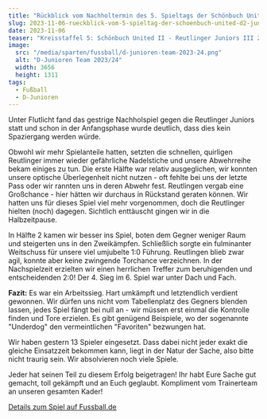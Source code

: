 ```yaml
---
title: "Rückblick vom Nachholtermin des 5. Spieltags der Schönbuch United D2-Junioren"
slug: 2023-11-06-rueckblick-vom-5-spieltag-der-schoenbuch-united-d2-junioren
date: 2023-11-06
teaser: "Kreisstaffel 5: Schönbuch United II - Reutlinger Juniors III 2:0 (0:0)"
image:
  src: "/media/sparten/fussball/d-junioren-team-2023-24.png"
  alt: "D-Junioren Team 2023/24"
  width: 3656
  height: 1311
tags:
  - Fußball
  - D-Junioren
---
```

Unter Flutlicht fand das gestrige Nachholspiel gegen die Reutlinger Juniors statt und schon in der Anfangsphase wurde deutlich, dass dies kein Spaziergang werden würde.

Obwohl wir mehr Spielanteile hatten, setzten die schnellen, quirligen Reutlinger immer wieder gefährliche Nadelstiche und unsere Abwehrreihe bekam einiges zu tun. Die erste Hälfte war relativ ausgeglichen, wir konnten unsere optische Überlegenheit nicht nutzen - oft fehlte bei uns der letzte Pass oder wir rannten uns in deren Abwehr fest. Reutlingen vergab eine Großchance - hier hätten wir durchaus in Rückstand geraten können. Wir hatten uns für dieses Spiel viel mehr vorgenommen, doch die Reutlinger hielten (noch) dagegen. Sichtlich enttäuscht gingen wir in die Halbzeitpause.

In Hälfte 2 kamen wir besser ins Spiel, boten dem Gegner weniger Raum und steigerten uns in den Zweikämpfen. Schließlich sorgte ein fulminanter Weitschuss für unsere viel umjubelte 1:0 Führung.
Reutlingen blieb zwar agil, konnte aber keine zwingende Torchance verzeichnen. In der Nachspielzeit erzielten wir einen herrlichen Treffer zum beruhigenden und entscheidenden 2:0! Der 4. Sieg im 6. Spiel war unter Dach und Fach.

**Fazit:** Es war ein Arbeitssieg. Hart umkämpft und letztendlich verdient gewonnen. Wir dürfen uns nicht vom Tabellenplatz des Gegners blenden lassen, jedes Spiel fängt bei null an - wir müssen erst einmal die Kontrolle finden und Tore erzielen. Es gibt genügend Beispiele, wo der sogenannte "Underdog" den vermeintlichen "Favoriten" bezwungen hat.

Wir haben gestern 13 Spieler eingesetzt. Dass dabei nicht jeder exakt die gleiche Einsatzzeit bekommen kann, liegt in der Natur der Sache, also bitte nicht traurig sein. Wir absolvieren noch viele Spiele.

Jeder hat seinen Teil zu diesem Erfolg beigetragen! Ihr habt Eure Sache gut gemacht, toll gekämpft und an Euch geglaubt. Kompliment vom Trainerteam an unseren gesamten Kader!

[Details zum Spiel auf Fussball.de](https://www.fussball.de/spiel/sgm-sv-walddorf-schoenbuch-united-ii-sgm-fc-reutlingen-reutlinger-juniors-iii/-/spiel/02MSOAS7M8000000VS5489B4VV7JEO4N#!/)

